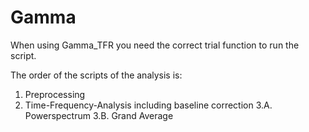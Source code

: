 # Gamma
When using Gamma_TFR you need the correct trial function to run the script.

The order of the scripts of the analysis is:
 1. Preprocessing
 2. Time-Frequency-Analysis including baseline correction
 3.A.  Powerspectrum
 3.B.  Grand Average

